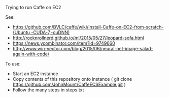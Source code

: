 
Trying to run Caffe on EC2

See:
 * https://github.com/BVLC/caffe/wiki/Install-Caffe-on-EC2-from-scratch-(Ubuntu,-CUDA-7,-cuDNN)
 * http://rocknrollnerd.github.io/ml/2015/05/27/leopard-sofa.html
 * https://news.ycombinator.com/item?id=9749660
 * http://www.win-vector.com/blog/2015/06/neural-net-image-salad-again-with-code/
 
 

To use:
 *  Start an EC2 instance
 *  Copy contents of this repository onto instance ( git clone https://github.com/JohnMount/CaffeECSExample.git )
 *  Follow the many steps in steps.txt

